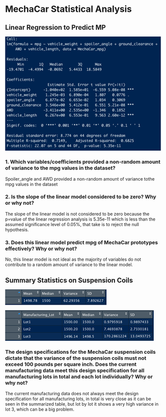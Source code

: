 # MechaCar Statistical Analysis

## Linear Regression to Predict MP

![Image](https://github.com/sergiocapacho/MechaCar_Statistical_Analysis/blob/main/1.png?raw=true)

### 1. Which variables/coefficients provided a non-random amount of variance to the mpg values in the dataset?
Spoiler_angle and AWD provided a non-random amount of variance tothe mpg values in the dataset
### 2. Is the slope of the linear model considered to be zero? Why or why not?
The slope of the linear model is not considered to be zero because the p=value of the linear regression analysis is 5.35e-11 which is less than the assumed significance level of 0.05%, that take is to reject the null hypothesis.
### 3. Does this linear model predict mpg of MechaCar prototypes effectively? Why or why not?
No, this linear model is not ideal as the majority of variables do not contribute to a random amount of variance to the linear model.

## Summary Statistics on Suspension Coils

![Image](https://github.com/sergiocapacho/MechaCar_Statistical_Analysis/blob/main/3.png?raw=true)

![Image](https://github.com/sergiocapacho/MechaCar_Statistical_Analysis/blob/main/2.png?raw=true)

### The design specifications for the MechaCar suspension coils dictate that the variance of the suspension coils must not exceed 100 pounds per square inch. Does the current manufacturing data meet this design specification for all manufacturing lots in total and each lot individually? Why or why not?

The current manufacturing data does not always meet the design specification for all manufacturing lots, in total is very close as it can be seen in the summarized table, but lot by lot it shows a very high variance in lot 3, which can be a big problem. 
